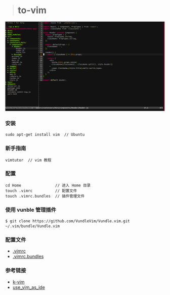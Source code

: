 
> # to-vim

![vim](./images/vim.png)

### 安装
```
sudo apt-get install vim  // Ubuntu
```

### 新手指南
```
vimtutor  // vim 教程
```

### 配置
```
cd Home               // 进入 Home 目录
touch .vimrc          // 配置文件
touch .vimrc.bundles  // 插件管理文件
```

###  使用 vunble 管理插件
```
$ git clone https://github.com/VundleVim/Vundle.vim.git ~/.vim/bundle/Vundle.vim
```

### 配置文件
* [.vimrc](./.vimrc)
* [.vimrc.bundles](./.vimrc.bundles)

### 参考链接
* [k-vim](https://github.com/wklken/k-vim)
* [use_vim_as_ide](https://github.com/yangyangwithgnu/use_vim_as_ide#2)